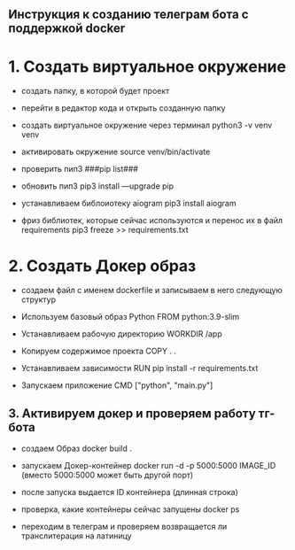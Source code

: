 ## Инструкция к созданию телеграм бота с поддержкой docker
# 1. Создать виртуальное окружение
- создать папку, в которой будет проект
- перейти в редактор кода и открыть созданную папку
- создать виртуальное окружение через терминал
python3 -v venv venv

- активировать окружение
source venv/bin/activate

- проверить пип3
###pip list###

- обновить пип3
pip3 install —upgrade pip

- устанавливаем библоиотеку aiogram
pip3 install aiogram

- фриз библиотек, которые сейчас используются и перенос их в файл requirements
pip3 freeze >> requirements.txt

# 2. Cоздать Докер образ
- создаем файл с именем dockerfile  и записываем в него следующую структур

- Используем базовый образ Python
FROM python:3.9-slim

- Устанавливаем рабочую директорию
WORKDIR /app

- Копируем содержимое проекта
COPY . .

- Устанавливаем зависимости
RUN pip install -r requirements.txt

- Запускаем приложение
CMD ["python", "main.py"]

## 3. Активируем докер и проверяем работу тг-бота
- создаем Образ
docker build .

- запускаем Докер-контейнер
docker run -d -p 5000:5000 IMAGE_ID
(вместо 5000:5000 может быть другой порт)

- после запуска выдается ID контейнера (длинная строка)
- проверка, какие контейнеры сейчас запущены
docker ps

- переходим в телеграм и проверяем возвращается ли транслитерация на латиницу
